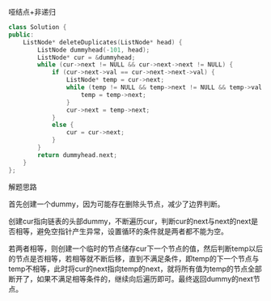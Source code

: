哑结点+非递归

```cpp
class Solution {
public:
	ListNode* deleteDuplicates(ListNode* head) {
		ListNode dummyhead(-101, head);
		ListNode* cur = &dummyhead;
		while (cur->next != NULL && cur->next->next != NULL) {
			if (cur->next->val == cur->next->next->val) {
				ListNode* temp = cur->next;
				while (temp != NULL && temp->next != NULL && temp->val == temp->next->val) {
					temp = temp->next;
				}
				cur->next = temp->next;
			}
			else {
				cur = cur->next;
			}
		}
		return dummyhead.next;
	}
};
```

解题思路

首先创建一个dummy，因为可能存在删除头节点，减少了边界判断。

创建cur指向链表的头部dummy，不断遍历cur，判断cur的next与next的next是否相等，避免空指针产生异常，设置循环的条件就是两者都不能为空。

若两者相等，则创建一个临时的节点储存cur下一个节点的值，然后判断temp以后的节点是否相等，若相等就不断后移，直到不满足条件，即temp的下一个节点与temp不相等，此时将cur的next指向temp的next，就将所有值为temp的节点全部断开了，如果不满足相等条件的，继续向后遍历即可。最终返回dummy的next节点。
